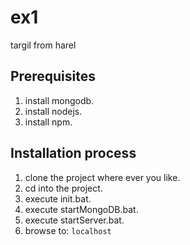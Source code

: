 # ex1
targil from harel

## Prerequisites
1. install mongodb.
2. install nodejs.
3. install npm.

## Installation process
1. clone the project where ever you like.
2. cd into the project.
3. execute init.bat.
4. execute startMongoDB.bat.
5. execute startServer.bat.
6. browse to: `localhost`

